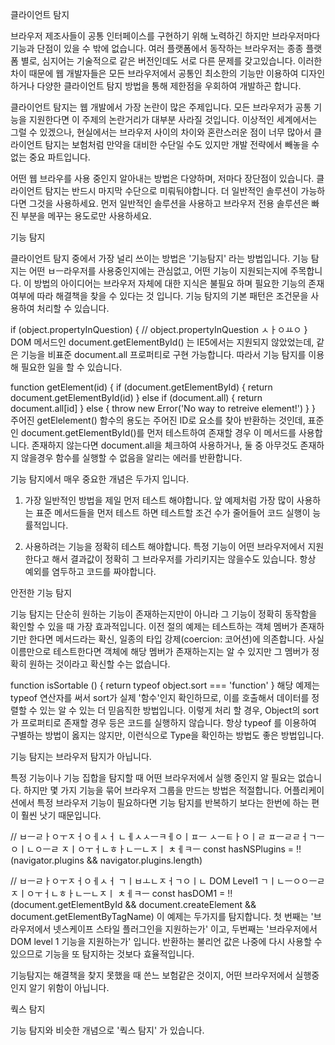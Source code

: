 클라이언트 탐지

브라우저 제조사들이 공통 인터페이스를 구현하기 위해 노력하긴 하지만 브라우저마다 기능과 단점이 있을 수 밖에 없습니다. 여러 플랫폼에서 동작하는 브라우저는 종종 플랫폼 별로, 심지어는 기술적으로 같은 버전인데도 서로 다른 문제를 갖고있습니다. 이러한 차이 때문에 웹 개발자들은 모든 브라우저에서 공통인 최소한의 기능만 이용하여 디자인하거나 다양한 클라이언트 탐지 방법을 통해 제한점을 우회하여 개발하곤 합니다.

클라이언트 탐지는 웹 개발에서 가장 논란이 많은 주제입니다. 모든 브라우저가 공통 기능을 지원한다면 이 주제의 논란거리가 대부분 사라질 것입니다. 이상적인 세계에서는 그럴 수 있겠으나, 현실에서는 브라우저 사이의 차이와 혼란스러운 점이 너무 많아서 클라이언트 탐지는 보험처럼 만약을 대비한 수단일 수도 있지만 개발 전략에서 빼놓을 수 없는 중요 파트입니다.

어떤 웹 브라우를 사용 중인지 알아내는 방법은 다양하며, 저마다 장단점이 있습니다. 클라이언트 탐지는 반드시 마지막 수단으로 미뤄둬야합니다. 더 일반적인 솔루션이 가능하다면 그것을 사용하세요. 먼저 일반적인 솔루션을 사용하고 브라우저 전용 솔루션은 빠진 부분을 메꾸는 용도로만 사용하세요.

기능 탐지

클라이언트 탐지 중에서 가장 널리 쓰이는 방법은 '기능탐지' 라는 방법입니다. 기능 탐지는 어떤 ㅂㅡ라우저를 사용중인지에는 관심없고, 어떤 기능이 지원되는지에 주목합니다. 이 방법의 아이디어는 브라우저 자체에 대한 지식은 불필요 하며 필요한 기능의 존재 여부에 따라 해결책을 찾을 수 있다는 것 입니다. 기능 탐지의 기본 패턴은 조건문을 사용하여 처리할 수 있습니다.

if (object.propertyInQuestion) {
  // object.propertyInQuestion ㅅㅏㅇㅛㅇ
}
DOM 메서드인 document.getElementById() 는 IE5에서는 지원되지 않았었는데, 같은 기능을 비표준 document.all 프로퍼티로 구현 가능합니다. 따라서 기능 탐지를 이용해 필요한 일을 할 수 있습니다.

function getElement(id) {
  if (document.getElementById) {
    return document.getElementById(id)
  } else if (document.all) {
    return document.all[id]
  } else {
    throw new Error('No way to retreive element!')
  }
}
주어진 getElelement() 함수의 용도는 주어진 ID로 요소를 찾아 반환하는 것인데, 표준인 document.getElementById()를 먼저 테스트하여  존재할 경우 이 메서드를 사용합니다. 존재하지 않는다면 document.all을 체크하여 사용하거나, 둘 중 아무것도 존재하지 않을경우 함수를 실행할 수 없음을 알리는 에러를 반환합니다.

기능 탐지에서 매우 중요한 개념은 두가지 입니다.

1. 가장 일반적인 방법을 제일 먼저 테스트 해야합니다.
앞 예제처럼 가장 많이 사용하는 표준 메서드들을 먼저 테스트 하면 테스트할 조건 수가 줄어들어 코드 실행이 능률적입니다.

2. 사용하려는 기능을 정확히 테스트 해야합니다.
특정 기능이 어떤 브라우저에서 지원한다고 해서 결과값이 정확히 그 브라우저를 가리키지는 않을수도 있습니다. 항상 예외를 염두하고 코드를 짜야합니다.

안전한 기능 탐지

기능 탐지는 단순히 원하는 기능이 존재하는지만이 아니라 그 기능이 정확히 동작함을 확인할 수 있을 때 가장 효과적입니다. 이전 절의 예제는 테스트하는 객체 멤버가 존재하기만 한다면 메서드라는 확신, 일종의 타입 강제(coercion: 코어션)에 의존합니다. 사실 이름만으로 테스트한다면 객체에 해당 멤버가 존재하는지는 알 수 있지만 그 멤버가 정확히 원하는 것이라고 확신할 수는 없습니다.

function isSortable () {
  return typeof object.sort === 'function'
}
해당 예제는 typeof 연산자를 써서 sort가 실제 '함수'인지 확인하므로, 이를 호출해서 데이터를 정렬할 수 있는 알 수 있는 더 믿음직한 방법입니다. 이렇게 처리 할 경우, Object의 sort가 프로퍼티로 존재할 경우 등은 코드를 실행하지 않습니다. 항상 typeof 를 이용하여 구별하는 방법이 옳지는 않지만, 이런식으로 Type을 확인하는 방법도 좋은 방법입니다.

기능 탐지는 브라우저 탐지가 아닙니다.

특정 기능이나 기능 집합을 탐지할 때 어떤 브라우저에서 실행 중인지 알 필요는 없습니다. 하지만 몇 가지 기능을 묶어 브라우저 그룹을 만드는 방법은 적절합니다. 어플리케이션에서 특정 브라우저 기능이 필요하다면 기능 탐지를 반복하기 보다는 한번에 하는 편이 훨씬 낫기 때문입니다.

// ㅂㅡㄹㅏㅇㅜㅈㅓㅇㅔㅅㅓ ㄴㅔㅅㅅㅡㅋㅔㅇㅣㅍㅡ ㅅㅡㅌㅏㅇㅣㄹ ㅍㅡㄹㄹㅓㄱㅡㅇㅣㄴㅇㅡㄹ ㅈㅣㅇㅜㅓㄴㅎㅏㄴㅡㄴㅈㅣ ㅊㅔㅋㅡ
const hasNSPlugins = !!(navigator.plugins && navigator.plugins.length)

// ㅂㅡㄹㅏㅇㅜㅈㅓㅇㅔㅅㅓ ㄱㅣㅂㅗㄴㅈㅓㄱㅇㅣㄴ DOM Level1 ㄱㅣㄴㅡㅇㅇㅡㄹ ㅈㅣㅇㅜㅓㄴㅎㅏㄴㅡㄴㅈㅣ ㅊㅔㅋㅡ
const hasDOM1 = !!(document.getElementById && document.createElement && document.getElementByTagName)
이 예제는 두가지를 탐지합니다. 첫 번째는 '브라우저에서 넷스케이프 스타일 플러그인을 지원하는가' 이고, 두번째는 '브라우저에서 DOM level 1 기능을 지원하는가' 입니다. 반환하는 불리언 값은 나중에 다시 사용할 수 있으므로 기능을 또 탐지하는 것보다 효율적입니다.

기능탐지는 해결책을 찾지 못했을 때 쓴느 보험같은 것이지, 어떤 브라우저에서 실행중인지 알기 위함이 아닙니다.

쿽스 탐지

기능 탐지와 비슷한 개념으로 '쿽스 탐지' 가 있습니다.


